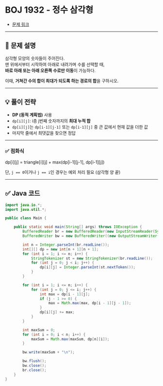 # BOJ 1932 - 정수 삼각형

- [문제 링크](https://www.acmicpc.net/problem/1932)

---

## 📘 문제 설명

삼각형 모양의 숫자들이 주어진다.  
맨 위에서부터 시작하여 아래로 내려가며 수를 선택할 때,  
**바로 아래 또는 아래 오른쪽 수로만 이동**이 가능하다.

이때, **거쳐간 수의 합이 최대가 되도록 하는 경로의 합**을 구하시오.

---

## 💡 풀이 전략

- **DP (동적 계획법)** 사용
- `dp[i][j]`: i층 j번째 숫자까지의 **최대 누적 합**
- `dp[i][j]`는 `dp[i-1][j-1]` 또는 `dp[i-1][j]` 중 큰 값에서 현재 값을 더한 값
- 마지막 줄에서 최댓값을 찾으면 정답

---

### ✅ 점화식

dp[i][j] = triangle[i][j] + max(dp[i-1][j-1], dp[i-1][j])


단, `j == 0`이거나 `j == i`인 경우는 예외 처리 필요 (삼각형 양 끝)

---

## ✅ Java 코드

```java
import java.io.*;
import java.util.*;

public class Main {

    public static void main(String[] args) throws IOException {
        BufferedReader br = new BufferedReader(new InputStreamReader(System.in));
        BufferedWriter bw = new BufferedWriter((new OutputStreamWriter(System.out)));

        int n = Integer.parseInt(br.readLine());
        int[][] dp = new int[n + 1][n + 1];
        for (int i = 1; i <= n; i++) {
            StringTokenizer st = new StringTokenizer(br.readLine());
            for (int j = 0; j < i; j++) {
                dp[i][j] = Integer.parseInt(st.nextToken());
            }
        }

        for (int i = 1; i <= n; i++) {
            for (int j = 0; j <= i; j++) {
                int max = dp[i - 1][j];
                if (j - 1 >= 0) {
                    max = Math.max(max, dp[i - 1][j - 1]);
                }
                dp[i][j] += max;
            }
        }

        int maxSum = 0;
        for (int i = 0; i < n; i++) {
            maxSum = Math.max(maxSum, dp[n][i]);
        }

        bw.write(maxSum + "\n");

        bw.flush();
        bw.close();
        br.close();
    }
}
```